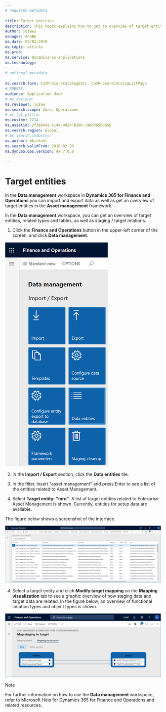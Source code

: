 ```yaml
---
# required metadata

title: Target entities
description: This topic explains how to get an overview of target entities in Asset Management.
author: josaw1
manager: AnnBe
ms.date: 07/01/2019
ms.topic: article
ms.prod: 
ms.service: dynamics-ax-applications
ms.technology: 

# optional metadata

ms.search.form: CatProcureCatalogEdit, CatProcureCatalogListPage
# ROBOTS: 
audience: Application User
# ms.devlang: 
ms.reviewer: josaw
ms.search.scope: Core, Operations
# ms.tgt_pltfrm: 
ms.custom: 2214
ms.assetid: 2f3e0441-414d-402b-b28b-7ab0d650d658
ms.search.region: Global
# ms.search.industry: 
ms.author: mkirknel
ms.search.validFrom: 2016-02-28
ms.dyn365.ops.version: AX 7.0.0

---
```


# Target entities

In the **Data management** workspace in **Dynamics 365 for Finance and Operations** you can import and export data as well as get an overview of target entities in the **Asset management** framework.

In the **Data management** workspace, you can get an overview of target entities, related types and tables, as well as staging / target relations.

1. Click the **Finance and Operations** button in the upper-left corner of the screen, and click **Data management**.

![Figure 1](media/01-data-management.png)

2. In the **Import / Export** section, click the **Data entities** tile. 

3. In the filter, insert "asset management" and press Enter to see a list of the entities related to Asset Management.

3. Select **Target entity: "mro"**. A list of target entities related to Enterprise Asset Management is shown. Currently, entities for setup data are available.

The figure below shows a screenshot of the interface.

![Figure 2](media/02-data-management.png)

4. Select a target entity and click **Modify target mapping** on the **Mapping visualization** tab to see a graphic overview of how staging data and target data are related. In the figure below, an overview of functional location types and object types is shown.

![Figure 3](media/03-data-management.png)

>[!NOTE]
>For further information on how to use the **Data management**
workspace, refer to Microsoft Help for Dynamics 365 for Finance and Operations
and related resources.


